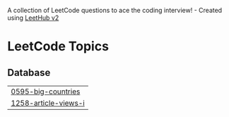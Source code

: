 A collection of LeetCode questions to ace the coding interview! - Created using [LeetHub v2](https://github.com/arunbhardwaj/LeetHub-2.0)
<!---LeetCode Topics Start-->
# LeetCode Topics
## Database
|  |
| ------- |
| [0595-big-countries](https://github.com/manjaycoder/day50-sql-challenges/tree/master/0595-big-countries) |
| [1258-article-views-i](https://github.com/manjaycoder/day50-sql-challenges/tree/master/1258-article-views-i) |
<!---LeetCode Topics End-->